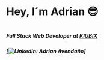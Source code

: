 <h1> Hey, I´m Adrian 😎<h1>

<h5> Full Stack Web Developer at <a href="https://international.kiubix.com/"> KIUBIX </a> <h5>
  
[![Linkedin: Adrian Avendaño](https://www.linkedin.com/in/adrian-avenda%C3%B1o/)]

<!--
**Adrian12317/Adrian12317** is a ✨ _special_ ✨ repository because its `README.md` (this file) appears on your GitHub profile.

Here are some ideas to get you started:

- 🔭 I’m currently working on ...
- 🌱 I’m currently learning ...
- 👯 I’m looking to collaborate on ...
- 🤔 I’m looking for help with ...
- 💬 Ask me about ...
- 📫 How to reach me: ...
- 😄 Pronouns: ...
- ⚡ Fun fact: ...
-->
